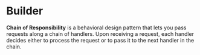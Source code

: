 Builder
===

**Chain of Responsibility** is a behavioral design pattern that lets you pass requests along a chain
of handlers.
Upon receiving a request, each handler decides either to process the request or to pass it to the
next handler in the chain.